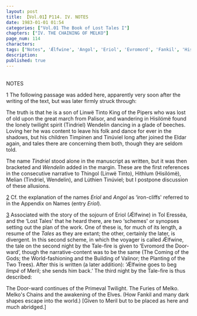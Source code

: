 ```yaml
---
layout: post
title: 【Vol.01】P114. IV. NOTES
date: 1983-01-01 01:54
categories: ["Vol.01 The Book of Lost Tales I"]
chapters: ["IV. THE CHAINING OF MELKO"]
page_num: 114
characters: 
tags: ["Notes", 'Ǽlfwine', 'Angol', 'Eriol', 'Evromord', 'Fankil', 'Hisilómë', 'Hithlum', 'Limpë', 'Línwë Tinto', 'Linwë', 'Lúthien', 'Lúthien Tinúviel', 'Melian', 'Melko', 'Melko’s Chains', 'Meril-i-Turinqi', 'Palisor', 'the Pipers']
description: 
published: true
---
```


<BR>
NOTES

1  The following passage was added here, apparently very soon after the writing of the text, but was later firmly struck through:

The truth is that he is a son of Linwë Tinto King of the Pipers who was lost of old upon the great march from Palisor, and wandering in Hisilómë found the lonely twilight spirit (Tindriel) Wendelin dancing in a glade of beeches. Loving her he was content to leave his folk and dance for ever in the shadows, but his children Timpinen and Tinúviel long after joined the Eldar again, and tales there are concerning them both, though they are seldom told.

The name <I>Tindriel</I> stood alone in the manuscript as written, but it was then bracketed and <I>Wendelin</I> added in the margin. These are the first references in the consecutive narrative to Thingol (Linwë Tinto), Hithlum (Hisilómë), Melian (Tindriel, Wendelin), and Lúthien Tinúviel; but I postpone discussion of these allusions.

[2]({{site.baseurl}}/vol01-p102)  Cf. the explanation of the names <I>Eriol</I> and <I>Angol</I> as ‘iron-cliffs' referred to in the Appendix on Names (entry <I>Eriol</I>).

[3]({{site.baseurl}}/vol01-p104)  Associated with the story of the sojourn of Eriol (Ǽlfwine) in Tol Eressëa, and the ‘Lost Tales' that he heard there, are two ‘schemes' or synopses setting out the plan of the work. One of these is, for much of its length, a resume of the <I>Tales</I> as they are extant; the other, certainly the later, is divergent. In this second scheme, in which the voyager is called Ǽlfwine, the tale on the second night by the Tale-fire is given to ‘Evromord the Door-ward’, though the narrative-content was to be the same (The Coming of the Gods; the World-fashioning and the Building of Valinor; the Planting of the Two Trees). After this is written (a later addition): ‘Ǽlfwine goes to beg <I>limpë</I> of Meril; she sends him back.’ The third night by the Tale-fire is thus described:

The Door-ward continues of the Primeval Twilight. The Furies of Melko. Melko's Chains and the awakening of the Elves. (How Fankil and many dark shapes escape into the world.) [Given to Meril but to be placed as here and much abridged.]

